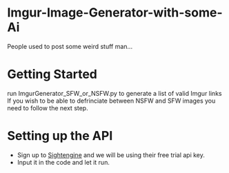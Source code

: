 # Imgur-Image-Generator-with-some-Ai
People used to post some weird stuff man...

# Getting Started
run ImgurGenerator_SFW_or_NSFW.py to generate a list of valid Imgur links
If you wish to be able to defrinciate between NSFW and SFW images you need to follow the next step.

# Setting up the API
- Sign up to [Sightengine](https://sightengine.com/) and we will be using their free trial api key.
- Input it in the code and let it run.
